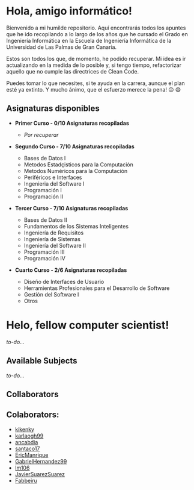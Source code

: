 
# Hola, amigo informático!
Bienvenido a mi humilde repositorio. Aquí encontrarás todos los apuntes que he ido recopilando a lo largo de los años que he cursado el Grado en Ingeniería Informática en la Escuela de Ingeniería Informática de la Universidad de Las Palmas de Gran Canaria.

Estos son todos los que, de momento, he podido recuperar. Mi idea es ir actualizando en la medida de lo posible y, si tengo tiempo, refactorizar aquello que no cumple las directrices de Clean Code.

Puedes tomar lo que necesites, si te ayuda en la carrera, aunque el plan esté ya extinto. Y mucho ánimo, que el esfuerzo merece la pena! :wink: :smile:

## Asignaturas disponibles

- **Primer Curso - 0/10  Asignaturas recopiladas**

  - *Por recuperar*
- **Segundo Curso - 7/10  Asignaturas recopiladas**
  - Bases de Datos I
  - Metodos Estadçisticos para la Computación
  - Metodos Numéricos para la Computación
  - Periféricos e Interfaces
  - Ingenieria del Software I
  - Programación I
  - Programación II
- **Tercer Curso - 7/10 Asignaturas recopiladas**
  - Bases de Datos II
  - Fundamentos de los Sistemas Inteligentes
  - Ingeniería de Requisitos
  - Ingeniería de Sistemas
  - Ingeniería del Software II
  - Programación III
  - Programación IV
- **Cuarto Curso - 2/6  Asignaturas recopiladas**
  - Diseño de Interfaces de Usuario
  - Herramientas Profesionales para el Desarrollo de Software
  - Gestión del Software I
  - Otros
# Helo, fellow computer scientist!

*to-do...*

## Available Subjects

*to-do...*

## Collaborators


## Colaborators:
- [kikenky](https://github.com/Aaronhdez)
- [karlaogh99](https://github.com/karlaogh99)
- [ancabdia](https://github.com/ancabdia)
- [santaco17](https://github.com/santaco17)
- [EricManrique](https://github.com/EricManrique)
- [GabrielHernandez99](https://github.com/GabrielHernandez99)
- [lm106](https://github.com/lm106)
- [JavierSuarezSuarez](https://github.com/JavierSuarezSuarez)
- [Fabbeiru](https://github.com/Fabbeiru)
